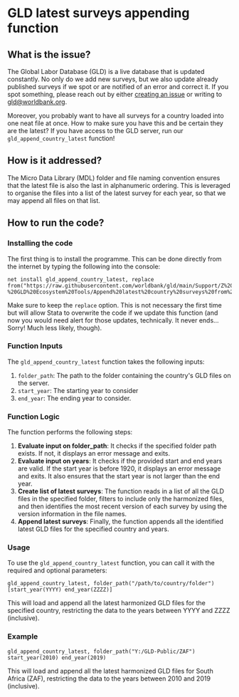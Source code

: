 # GLD latest surveys appending function

## What is the issue?

The Global Labor Database (GLD) is a live database that is updated constantly. No only do we add new surveys, but we also update already published surveys if we spot or are notified of an error and correct it. If you spot something, please reach out by either [creating an issue](https://github.com/worldbank/gld/issues/new/choose) or writing to <gld@worldbank.org>.

Moreover, you probably want to have all surveys for a country loaded into one neat file at once. How to make sure you have this and be certain they are the latest? If you have access to the GLD server, run our `gld_append_country_latest` function!

## How is it addressed?

The Micro Data Library (MDL) folder and file naming convention ensures that the latest file is also the last in alphanumeric ordering. This is leveraged to organise the files into a list of the latest survey for each year, so that we may append all files on that list.

## How to run the code?

### Installing the code

The first thing is to install the programme. This can be done directly from the internet by typing the following into the console:

```
net install gld_append_country_latest, replace from("https://raw.githubusercontent.com/worldbank/gld/main/Support/Z%20-%20GLD%20Ecosystem%20Tools/Append%20latest%20country%20surveys%20from%20server")
```

Make sure to keep the `replace` option. This is not necessary the first time but will allow Stata to overwrite the code if we update this function (and now you would need alert for those updates, technically. It never ends... Sorry! Much less likely, though).

### Function Inputs

The `gld_append_country_latest` function takes the following inputs:

1. `folder_path`: The path to the folder containing the country's GLD files on the server.
2. `start_year`: The starting year to consider
3. `end_year`: The ending year to consider. 

### Function Logic

The function performs the following steps:

1. **Evaluate input on folder_path**: It checks if the specified folder path exists. If not, it displays an error message and exits.
2. **Evaluate input on years**: It checks if the provided start and end years are valid. If the start year is before 1920, it displays an error message and exits. It also ensures that the start year is not larger than the end year.
3. **Create list of latest surveys**: The function reads in a list of all the GLD files in the specified folder, filters to include only the harmonized files, and then identifies the most recent version of each survey by using the version information in the file names.
4. **Append latest surveys**: Finally, the function appends all the identified latest GLD files for the specified country and years.

### Usage

To use the `gld_append_country_latest` function, you can call it with the required and optional parameters:

```
gld_append_country_latest, folder_path("/path/to/country/folder") [start_year(YYYY) end_year(ZZZZ)]
```

This will load and append all the latest harmonized GLD files for the specified country, restricting the data to the years between YYYY and ZZZZ (inclusive).

### Example

```
gld_append_country_latest, folder_path("Y:/GLD-Public/ZAF") start_year(2010) end_year(2019)
```

This will load and append all the latest harmonized GLD files for South Africa (ZAF), restricting the data to the years between 2010 and 2019 (inclusive).
